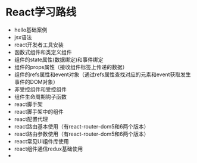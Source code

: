 # 


# React学习路线
- hello基础案例
- jsx语法
- react开发者工具安装
- 函数式组件和类定义组件
- 组件的state属性(数据绑定)和事件绑定
- 组件的props属性（接收组件标签上传递的数据）
- 组件的refs属性和event对象（通过refs属性查找对应的元素和event获取发生事件的DOM对象）
- 非受控组件和受控组件
- 组件生命周期钩子函数
- react脚手架
- react脚手架中的组件
- react配置代理
- react路由基本使用（有react-router-dom5和6两个版本）
- react路由参数使用（有react-router-dom5和6两个版本）
- react常见UI组件库使用
- react组件通信redux基础使用
- 






